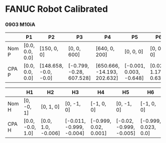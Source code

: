 # FANUC Robot Calibrated

### 0903 M10iA

|       | P1                | P2               | P3              | P4             | P5                  | P6               | P7             |
|-------|------------------|-----------------|----------------|---------------|---------------------|-----------------|---------------|
| Nom P     | [0.0, 0.0, 0.0]  | [150, 0, 0] | [0, 0, 600] | [640, 0, 200] | [0, 0, 0] | [0, 0, 0] | [100, 0, 0] |
| CPA P     | [0.0, 0.0, 0.0]  | [148.658, -0.0, -0.0] | [-0.799, -0.28, 607.528] | [650.666, -14.193, 202.632] | [-0.001, 0.003, -0.648] | [0.023, 1.177, 0.638] | [99.973, -2.333, -0.002] |


|       | H1                | H2               | H3              | H4             | H5                  | H6               |
|-------|------------------|-----------------|----------------|---------------|---------------------|-----------------|
| Nom H     | [0, -0, 1]  | [0, 1, 0]     | [0, -1, 0] | [-1, 0, 0]    | [0, -1, 0] | [-1, 0, 0]  |
| CPA H     | [0.0, -0.0, 1.0]  | [0.0, 1.0, -0.006]     | [-0.011, -0.999, -0.004] | [-0.999, 0.02, 0.001]    | [-0.02, -0.999, -0.005] | [-0.999, 0.023, 0.0]  |
